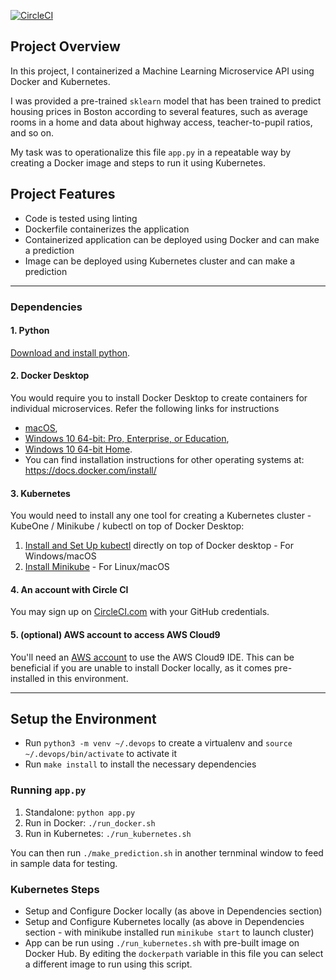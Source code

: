 [![CircleCI](https://circleci.com/gh/JonRexMorris/microservice-kubernetes/tree/master.svg?style=svg)](https://circleci.com/gh/JonRexMorris/microservice-kubernetes/tree/master)

## Project Overview

In this project, I containerized a Machine Learning Microservice API using Docker and Kubernetes.

I was provided a pre-trained `sklearn` model that has been trained to predict housing prices in Boston according to several features, such as average rooms in a home and data about highway access, teacher-to-pupil ratios, and so on.

My task was to operationalize this file `app.py` in a repeatable way by creating a Docker image and steps to run it using Kubernetes.

## Project Features

* Code is tested using linting
* Dockerfile containerizes the application
* Containerized application can be deployed using Docker and can make a prediction
* Image can be deployed using Kubernetes cluster and can make a prediction

---

### Dependencies
#### 1. Python
[Download and install python](https://www.python.org/downloads/). 

#### 2. Docker Desktop
You would require you to install Docker Desktop to create containers for individual microservices. Refer the following links for instructions 
* [macOS](https://docs.docker.com/docker-for-mac/install/), 
* [Windows 10 64-bit: Pro, Enterprise, or Education](https://docs.docker.com/docker-for-windows/install/), 
* [Windows  10 64-bit Home](https://docs.docker.com/toolbox/toolbox_install_windows/). 
* You can find installation instructions for other operating systems at:  https://docs.docker.com/install/

#### 3. Kubernetes 
You would need to install any one tool for creating a Kubernetes cluster - KubeOne / Minikube / kubectl on top of Docker Desktop:
1. [Install and Set Up kubectl](https://kubernetes.io/docs/tasks/tools/install-kubectl/) directly on top of Docker desktop - For Windows/macOS
2. [Install Minikube](https://kubernetes.io/docs/tasks/tools/install-minikube/) - For Linux/macOS

#### 4. An account with Circle CI
You may sign up on [CircleCI.com](https://circleci.com/signup/) with your GitHub credentials. 

#### 5. (optional) AWS account to access AWS Cloud9
You'll need an [AWS account](https://aws.amazon.com/free/?all-free-tier.&all-free-tier.sort-by=item.additionalFields.SortRank&all-free-tier.sort-order=asc) to use the AWS Cloud9 IDE. This can be beneficial if you are unable to install Docker locally, as it comes pre-installed in this environment.

---

## Setup the Environment

* Run `python3 -m venv ~/.devops` to create a virtualenv and `source ~/.devops/bin/activate` to activate it
* Run `make install` to install the necessary dependencies

### Running `app.py`

1. Standalone:  `python app.py`
2. Run in Docker:  `./run_docker.sh`
3. Run in Kubernetes:  `./run_kubernetes.sh`
 
You can then run `./make_prediction.sh` in another ternminal window to feed in sample data for testing.

### Kubernetes Steps

* Setup and Configure Docker locally (as above in Dependencies section)
* Setup and Configure Kubernetes locally (as above in Dependencies section - with minikube installed run `minikube start` to launch cluster)
* App can be run using `./run_kubernetes.sh` with pre-built image on Docker Hub. By editing the `dockerpath` variable in this file you can select a different image to run using this script.
